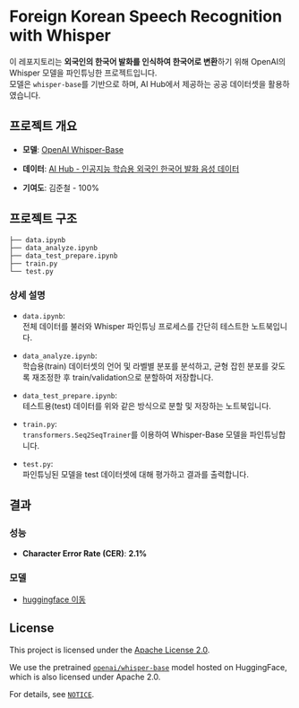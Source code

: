 # Foreign Korean Speech Recognition with Whisper

이 레포지토리는 **외국인의 한국어 발화를 인식하여 한국어로 변환**하기 위해 OpenAI의 Whisper 모델을 파인튜닝한 프로젝트입니다.  
모델은 `whisper-base`를 기반으로 하며, AI Hub에서 제공하는 공공 데이터셋을 활용하였습니다.



## 프로젝트 개요

- **모델**: [OpenAI Whisper-Base](https://huggingface.co/openai/whisper-base)
- **데이터**: 
  [AI Hub - 인공지능 학습용 외국인 한국어 발화 음성 데이터  ](https://www.aihub.or.kr/aihubdata/data/view.do?currMenu=&topMenu=&aihubDataSe=data&dataSetSn=505)

- **기여도**: 김준철 - 100%



## 프로젝트 구조

```text
├── data.ipynb
├── data_analyze.ipynb
├── data_test_prepare.ipynb
├── train.py
└── test.py
```


### 상세 설명

- `data.ipynb`:  
  전체 데이터를 불러와 Whisper 파인튜닝 프로세스를 간단히 테스트한 노트북입니다.

- `data_analyze.ipynb`:  
  학습용(train) 데이터셋의 언어 및 라벨별 분포를 분석하고, 균형 잡힌 분포를 갖도록 재조정한 후 train/validation으로 분할하여 저장합니다.

- `data_test_prepare.ipynb`:  
  테스트용(test) 데이터를 위와 같은 방식으로 분할 및 저장하는 노트북입니다.

- `train.py`:  
  `transformers.Seq2SeqTrainer`를 이용하여 Whisper-Base 모델을 파인튜닝합니다.

- `test.py`:  
  파인튜닝된 모델을 test 데이터셋에 대해 평가하고 결과를 출력합니다.



## 결과

### 성능

- **Character Error Rate (CER)**: **2.1%**

### 모델

- [huggingface 이동](https://huggingface.co/icig/non-native-korean-speech-asr)


## License

This project is licensed under the [Apache License 2.0](license/LICENSE).

We use the pretrained [`openai/whisper-base`](https://huggingface.co/openai/whisper-base) model hosted on HuggingFace, which is also licensed under Apache 2.0.

For details, see [`NOTICE`](license/NOTICE).
